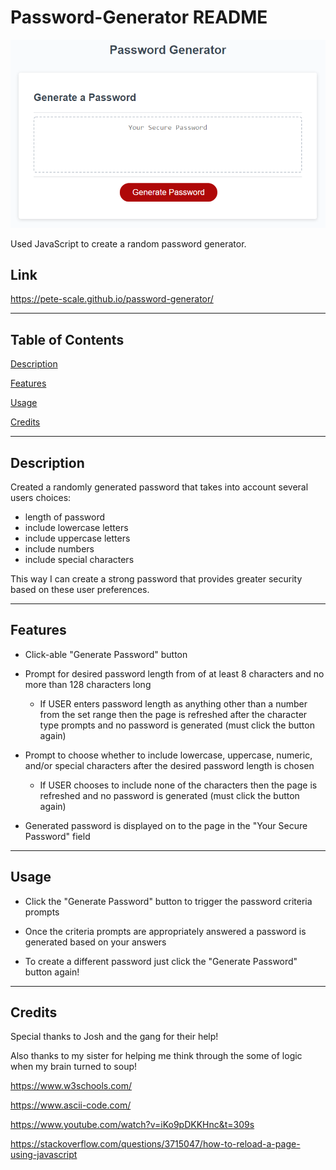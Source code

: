 # Password-Generator README

![Pete Scale Webpage](./Assets/password_generator.png)

Used JavaScript to create a random password generator.

## Link

https://pete-scale.github.io/password-generator/

---

## Table of Contents
[Description](#description)

[Features](#features)

[Usage](#usage)

[Credits](#credits)

---

## Description

Created a randomly generated password that takes into account several users choices:

* length of password
* include lowercase letters
* include uppercase letters
* include numbers
* include special characters

This way I can create a strong password that provides greater security based on these user preferences.

---

## Features

* Click-able "Generate Password" button

* Prompt for desired password length from of at least 8 characters and no more than 128 characters long

    * If USER enters password length as anything other than a number from the set range then the page is refreshed after the character type prompts and no password is generated (must click the button again)

* Prompt to choose whether to include lowercase, uppercase, numeric, and/or special characters after the desired password length is chosen

    * If USER chooses to include none of the characters then the page is refreshed and no password is generated (must click the button again)

* Generated password is displayed on to the page in the "Your Secure Password" field

---

## Usage

* Click the "Generate Password" button to trigger the password criteria prompts

* Once the criteria prompts are appropriately answered a password is generated based on your answers

* To create a different password just click the "Generate Password" button again!

---

## Credits

Special thanks to Josh and the gang for their help!

Also thanks to my sister for helping me think through the some of logic when my brain turned to soup!

https://www.w3schools.com/

https://www.ascii-code.com/

https://www.youtube.com/watch?v=iKo9pDKKHnc&t=309s

https://stackoverflow.com/questions/3715047/how-to-reload-a-page-using-javascript
